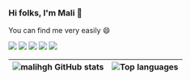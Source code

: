 ### Hi folks, I'm Mali 👋

You can find me very easily 😄

[![](https://img.shields.io/badge/malihehGhasemian-white?logo=Linkedin&logoColor=blue)](https://www.linkedin.com/in/maliheh-ghasemian-2a04391a5/)
[![](https://img.shields.io/badge/malih.ghasemia%40gmail.com-white?logo=Gmail)](mailto:malih.ghasemian@gmail.com)
[![](https://img.shields.io/badge/MaliheGhasemian-white?logo=telegram)](https://t.me/MaliheGhasemian)
[![](https://img.shields.io/badge/malihgh-white?logo=Gitlab)](https://gitlab.com/malihgh)
[![](https://img.shields.io/badge/Lugano,%20Switzerland-white?logo=Pinboard&logoColor=red)](https://www.google.com/maps/place/Lugano/@46.0294394,8.8482804,12z/data=!3m1!4b1!4m6!3m5!1s0x47842df76a4211f1:0xef8c04212ea1f8e0!8m2!3d46.0036778!4d8.951052!16zL20vMDFyNzZ5)

| ![malihgh GitHub stats](https://github-readme-stats.vercel.app/api/?username=malihgh&show_icons=true&theme=react&count_private=true&include_all_commits=true&hide=stars) | ![Top languages](https://github-readme-stats.vercel.app/api/top-langs/?username=malihgh&langs_count=15&layout=compact&show_icons=true&theme=react) |
| ------------------------------------------------------------------------------------------------------------------------------------------------------------------------ | -------------------------------------------------------------------------------------------------------------------------------------------------- |

<!--
Here are some ideas to get you started:

- 🔭 I’m currently working on ...
- 🌱 I’m currently learning ...
- 👯 I’m looking to collaborate on ...
- 🤔 I’m looking for help with ...
- 💬 Ask me about ...
- 📫 How to reach me: ...
- 😄 Pronouns: ...
- ⚡ Fun fact: ...
-->

